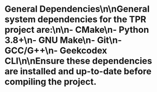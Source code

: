 # General Dependencies\n\nGeneral system dependencies for the TPR project are:\n\n- CMake\n- Python 3.8+\n- GNU Make\n- Git\n- GCC/G++\n- Geekcodex CLI\n\nEnsure these dependencies are installed and up-to-date before compiling the project.
